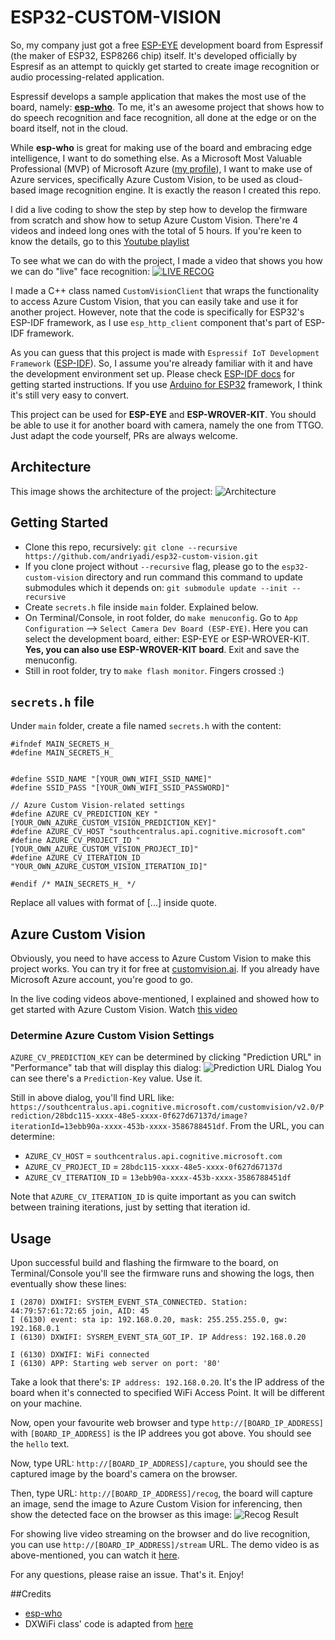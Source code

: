 ESP32-CUSTOM-VISION
===================

So, my company just got a free [ESP-EYE](https://www.espressif.com/en/products/hardware/esp-eye/overview) development board from Espressif (the maker of ESP32, ESP8266 chip) itself. It's developed officially by Espresif as an attempt to quickly get started to create image recognition or audio processing-related application.

Espressif develops a sample application that makes the most use of the board, namely: [**esp-who**](https://github.com/espressif/esp-who). To me, it's an awesome project that shows how to do speech recognition and face recognition, all done at the edge or on the board itself, not in the cloud.

While **esp-who** is great for making use of the board and embracing edge intelligence, I want to do something else. As a Microsoft Most Valuable Professional (MVP) of Microsoft Azure ([my profile](https://mvp.microsoft.com/en-us/PublicProfile/4020410?fullName=Andri%20%20Yadi)), I want to make use of Azure services, specifically Azure Custom Vision, to be used as cloud-based image recognition engine. It is exactly the reason I created this repo.

I did a live coding to show the step by step how to develop the firmware from scratch and show how to setup Azure Custom Vision. There're 4 videos and indeed long ones with the total of 5 hours. If you're keen to know the details, go to this [Youtube playlist](https://www.youtube.com/playlist?list=PLh27GVXl10PcpnDkodCiUaSc8Mgma7FxW&fbclid=IwAR2crTT5b8NWRlZ1zcuys_Qde_VkkA5TkFkh7GlD0dEXJJcdiJ6fxt3aB5w)

To see what we can do with the project, I made a video that shows you how we can do "live" face recognition:
[![LIVE RECOG](http://img.youtube.com/vi/-L6gU6Gga5o/0.jpg)](http://www.youtube.com/watch?v=-L6gU6Gga5o)

I made a C++ class named `CustomVisionClient` that wraps the functionality to access Azure Custom Vision, that you can easily take and use it for another project. However, note that the code is specifically for ESP32's ESP-IDF framework, as I use `esp_http_client` component that's part of ESP-IDF framework.

As you can guess that this project is made with `Espressif IoT Development Framework` ([ESP-IDF](https://github.com/espressif/esp-idf)). So, I assume you're already familiar with it and have the development environment set up. Please check [ESP-IDF docs](https://docs.espressif.com/projects/esp-idf/en/latest/) for getting started instructions. If you use [Arduino for ESP32](https://github.com/espressif/arduino-esp32/) framework, I think it's still very easy to convert.

This project can be used for **ESP-EYE** and **ESP-WROVER-KIT**. You should be able to use it for another board with camera, namely the one from TTGO. Just adapt the code yourself, PRs are always welcome.

## Architecture
This image shows the architecture of the project:
![Architecture](https://github.com/andriyadi/esp32-custom-vision/raw/master/imgs/demo_architecture.jpg)

## Getting Started

* Clone this repo, recursively: `git clone --recursive https://github.com/andriyadi/esp32-custom-vision.git`
* If you clone project without `--recursive` flag, please go to the `esp32-custom-vision` directory and run command this command to update submodules which it depends on: `git submodule update --init --recursive` 
* Create `secrets.h` file inside `main` folder. Explained below.
* On Terminal/Console, in root folder, do `make menuconfig`. Go to `App Configuration` --> `Select Camera Dev Board (ESP-EYE)`. Here you can select the development board, either: ESP-EYE or ESP-WROVER-KIT. **Yes, you can also use ESP-WROVER-KIT board**. Exit and save the menuconfig.
* Still in root folder, try to `make flash monitor`. Fingers crossed :)

## `secrets.h` file
Under `main` folder, create a file named `secrets.h` with the content:
```
#ifndef MAIN_SECRETS_H_
#define MAIN_SECRETS_H_


#define SSID_NAME "[YOUR_OWN_WIFI_SSID_NAME]"
#define SSID_PASS "[YOUR_OWN_WIFI_SSID_PASSWORD]"

// Azure Custom Vision-related settings
#define AZURE_CV_PREDICTION_KEY "[YOUR_OWN_AZURE_CUSTOM_VISION_PREDICTION_KEY]"
#define AZURE_CV_HOST "southcentralus.api.cognitive.microsoft.com"
#define AZURE_CV_PROJECT_ID "[YOUR_OWN_AZURE_CUSTOM_VISION_PROJECT_ID]"
#define AZURE_CV_ITERATION_ID "YOUR_OWN_AZURE_CUSTOM_VISION_ITERATION_ID]"

#endif /* MAIN_SECRETS_H_ */
```

Replace all values with format of [...] inside quote.

## Azure Custom Vision
Obviously, you need to have access to Azure Custom Vision to make this project works. You can try it for free at [customvision.ai](https://www.customvision.ai/). If you already have Microsoft Azure account, you're good to go.

In the live coding videos above-mentioned, I explained and showed how to get started with Azure Custom Vision. Watch [this video](https://www.youtube.com/watch?v=-MavqOWtUvI&list=PLh27GVXl10PcpnDkodCiUaSc8Mgma7FxW&index=2)

### Determine Azure Custom Vision Settings
`AZURE_CV_PREDICTION_KEY` can be determined by clicking "Prediction URL" in "Performance" tab that will display this dialog:
![Prediction URL Dialog](https://github.com/andriyadi/esp32-custom-vision/raw/master/imgs/customvision_key.png)
You can see there's a `Prediction-Key` value. Use it.

Still in above dialog, you'll find URL like: `https://southcentralus.api.cognitive.microsoft.com/customvision/v2.0/Prediction/28bdc115-xxxx-48e5-xxxx-0f627d67137d/image?iterationId=13ebb90a-xxxx-453b-xxxx-3586788451df`. From the URL, you can determine:
* `AZURE_CV_HOST` = `southcentralus.api.cognitive.microsoft.com` 
* `AZURE_CV_PROJECT_ID` = `28bdc115-xxxx-48e5-xxxx-0f627d67137d`
* `AZURE_CV_ITERATION_ID` = `13ebb90a-xxxx-453b-xxxx-3586788451df`

Note that `AZURE_CV_ITERATION_ID` is quite important as you can switch between training iterations, just by setting that iteration id. 

## Usage
Upon successful build and flashing the firmware to the board, on Terminal/Console you'll see the firmware runs and showing the logs, then eventually show these lines:
```
I (2870) DXWIFI: SYSTEM_EVENT_STA_CONNECTED. Station: 44:79:57:61:72:65 join, AID: 45
I (6130) event: sta ip: 192.168.0.20, mask: 255.255.255.0, gw: 192.168.0.1
I (6130) DXWIFI: SYSREM_EVENT_STA_GOT_IP. IP Address: 192.168.0.20

I (6130) DXWIFI: WiFi connected
I (6130) APP: Starting web server on port: '80'
```
Take a look that there's: `IP address: 192.168.0.20`. It's the IP address of the board when it's connected to specified WiFi Access Point. It will be different on your machine.

Now, open your favourite web browser and type `http://[BOARD_IP_ADDRESS]` with `[BOARD_IP_ADDRESS]` is the IP addrees you got above. You should see the `hello` text.

Now, type URL: `http://[BOARD_IP_ADDRESS]/capture`, you should see the captured image by the board's camera on the browser.

Then, type URL: `http://[BOARD_IP_ADDRESS]/recog`, the board will capture an image, send the image to Azure Custom Vision for inferencing, then show the detected face on the browser as this image:
![Recog Result](https://github.com/andriyadi/esp32-custom-vision/raw/master/imgs/recog_result.png)

For showing live video streaming on the browser and do live recognition, you can use `http://[BOARD_IP_ADDRESS]/stream` URL. The demo video is as above-mentioned, you can watch it [here](http://www.youtube.com/watch?v=-L6gU6Gga5o).

For any questions, please raise an issue. That's it. Enjoy!

##Credits

* [esp-who](https://github.com/espressif/esp-who)
* DXWiFi class' code is adapted from [here](https://github.com/espressif/esp-iot-solution/blob/master/components/wifi/wifi_conn)


